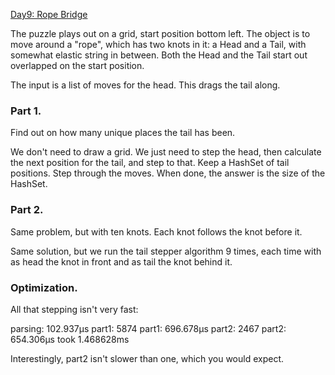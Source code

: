 [Day9: Rope Bridge](https://adventofcode.com/2022/day/9)

The puzzle plays out on a grid, start position bottom left. The object
is to move around a "rope", which has two knots in it: a Head and a Tail,
with somewhat elastic string in between. Both the Head and the Tail start
out overlapped on the start position.

The input is a list of moves for the head. This drags the tail along.

### Part 1.

Find out on how many unique places the tail has been.

We don't need to draw a grid. We just need to step the head, then
calculate the next position for the tail, and step to that. Keep
a HashSet of tail positions. Step through the moves. When done,
the answer is the size of the HashSet.

### Part 2.

Same problem, but with ten knots. Each knot follows the knot before it.

Same solution, but we run the tail stepper algorithm 9 times, each time
with as head the knot in front and as tail the knot behind it.

### Optimization.

All that stepping isn't very fast:

parsing: 102.937µs
part1: 5874
part1: 696.678µs
part2: 2467
part2: 654.306µs
took 1.468628ms

Interestingly, part2 isn't slower than one, which you would expect.

